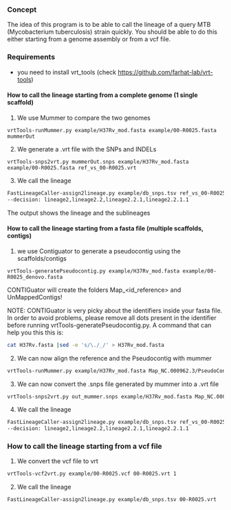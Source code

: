 
### Concept
The idea of this program is to be able to call the lineage of a query MTB (Mycobacterium tuberculosis) strain quickly. You should be able to do this either starting from a genome assembly or from a vcf file.

### Requirements
* you need to install vrt_tools (check https://github.com/farhat-lab/vrt-tools)

#### How to call the lineage starting from a complete genome (1 single scaffold)
1. We use Mummer to compare the two genomes
```
vrtTools-runMummer.py example/H37Rv_mod.fasta example/00-R0025.fasta mummerOut
```

2. We generate a .vrt file with the SNPs and INDELs
```
vrtTools-snps2vrt.py mummerOut.snps example/H37Rv_mod.fasta example/00-R0025.fasta ref_vs_00-R0025.vrt

```
3. We call the lineage
```bash
FastLineageCaller-assign2lineage.py example/db_snps.tsv ref_vs_00-R0025.vrt
--decision: lineage2,lineage2.2,lineage2.2.1,lineage2.2.1.1
```

The output shows the lineage and the sublineages

#### How to call the lineage starting from a fasta file (multiple scaffolds, contigs)
1. we use Contiguator to generate a pseudocontig using the scaffolds/contigs

```
vrtTools-generatePseudocontig.py example/H37Rv_mod.fasta example/00-R0025_denovo.fasta
```

CONTIGuator will create the folders Map_<id_reference> and UnMappedContigs!


NOTE: CONTIGuator is very picky about the identifiers inside your fasta file. In order to avoid problems, please remove all dots present in the identifier before running vrtTools-generatePseudocontig.py. A command that can help you this this is:
```bash
cat H37Rv.fasta |sed -e 's/\./_/' > H37Rv_mod.fasta
```

2. We can now align the reference and the Pseudocontig with mummer
```bash
vrtTools-runMummer.py example/H37Rv_mod.fasta Map_NC.000962.3/PseudoContig.fsa out_mummer
```

3. We can now convert the .snps file generated by mummer into a .vrt file
```bash
vrtTools-snps2vrt.py out_mummer.snps example/H37Rv_mod.fasta Map_NC.000962.3/PseudoContig.fsa ref_vs_00-R0025.vrt
```

4. We call the lineage
```bash
FastLineageCaller-assign2lineage.py example/db_snps.tsv ref_vs_00-R0025.vrt
--decision: lineage2,lineage2.2,lineage2.2.1,lineage2.2.1.1
```

### How to call the lineage starting from a vcf file
1. We convert the vcf file to vrt
```bash
vrtTools-vcf2vrt.py example/00-R0025.vcf 00-R0025.vrt 1
```

2. We call the lineage
```
FastLineageCaller-assign2lineage.py example/db_snps.tsv 00-R0025.vrt
```








